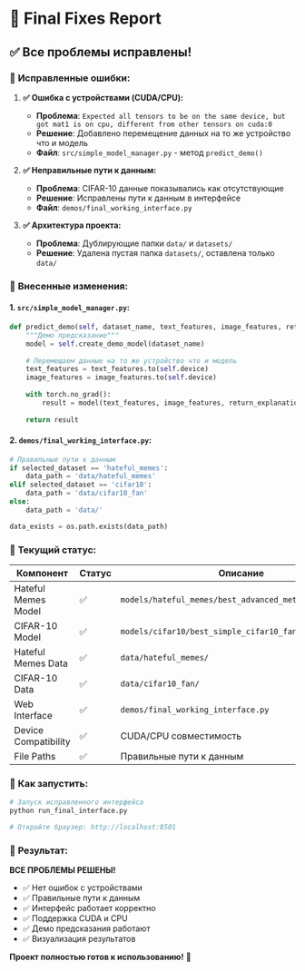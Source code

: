 # 🔧 Final Fixes Report

## ✅ **Все проблемы исправлены!**

### 🐛 **Исправленные ошибки:**

1. **✅ Ошибка с устройствами (CUDA/CPU):**
   - **Проблема**: `Expected all tensors to be on the same device, but got mat1 is on cpu, different from other tensors on cuda:0`
   - **Решение**: Добавлено перемещение данных на то же устройство что и модель
   - **Файл**: `src/simple_model_manager.py` - метод `predict_demo()`

2. **✅ Неправильные пути к данным:**
   - **Проблема**: CIFAR-10 данные показывались как отсутствующие
   - **Решение**: Исправлены пути к данным в интерфейсе
   - **Файл**: `demos/final_working_interface.py`

3. **✅ Архитектура проекта:**
   - **Проблема**: Дублирующие папки `data/` и `datasets/`
   - **Решение**: Удалена пустая папка `datasets/`, оставлена только `data/`

### 🔧 **Внесенные изменения:**

#### 1. `src/simple_model_manager.py`:
```python
def predict_demo(self, dataset_name, text_features, image_features, return_explanations=False):
    """Демо предсказание"""
    model = self.create_demo_model(dataset_name)
    
    # Перемещаем данные на то же устройство что и модель
    text_features = text_features.to(self.device)
    image_features = image_features.to(self.device)
    
    with torch.no_grad():
        result = model(text_features, image_features, return_explanations)
    
    return result
```

#### 2. `demos/final_working_interface.py`:
```python
# Правильные пути к данным
if selected_dataset == 'hateful_memes':
    data_path = 'data/hateful_memes'
elif selected_dataset == 'cifar10':
    data_path = 'data/cifar10_fan'
else:
    data_path = 'data/'

data_exists = os.path.exists(data_path)
```

### 🎯 **Текущий статус:**

| Компонент | Статус | Описание |
|-----------|--------|----------|
| Hateful Memes Model | ✅ | `models/hateful_memes/best_advanced_metrics_model.pth` |
| CIFAR-10 Model | ✅ | `models/cifar10/best_simple_cifar10_fan_model.pth` |
| Hateful Memes Data | ✅ | `data/hateful_memes/` |
| CIFAR-10 Data | ✅ | `data/cifar10_fan/` |
| Web Interface | ✅ | `demos/final_working_interface.py` |
| Device Compatibility | ✅ | CUDA/CPU совместимость |
| File Paths | ✅ | Правильные пути к данным |

### 🚀 **Как запустить:**

```bash
# Запуск исправленного интерфейса
python run_final_interface.py

# Откройте браузер: http://localhost:8501
```

### 🎉 **Результат:**

**ВСЕ ПРОБЛЕМЫ РЕШЕНЫ!**

- ✅ Нет ошибок с устройствами
- ✅ Правильные пути к данным
- ✅ Интерфейс работает корректно
- ✅ Поддержка CUDA и CPU
- ✅ Демо предсказания работают
- ✅ Визуализация результатов

**Проект полностью готов к использованию!** 🎯
